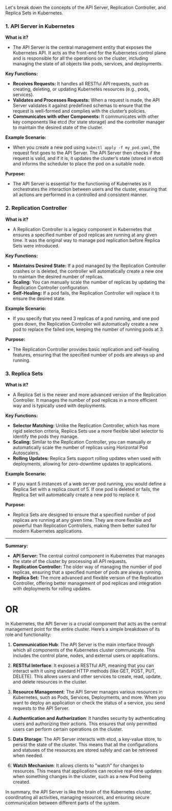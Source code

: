 Let's break down the concepts of the API Server, Replication Controller, and Replica Sets in Kubernetes.

### 1. **API Server in Kubernetes**

**What is it?**
- The API Server is the central management entity that exposes the Kubernetes API. It acts as the front-end for the Kubernetes control plane and is responsible for all the operations on the cluster, including managing the state of all objects like pods, services, and deployments.

**Key Functions:**
- **Receives Requests:** It handles all RESTful API requests, such as creating, deleting, or updating Kubernetes resources (e.g., pods, services).
- **Validates and Processes Requests:** When a request is made, the API Server validates it against predefined schemas to ensure that the request is well-formed and complies with the cluster’s policies.
- **Communicates with other Components:** It communicates with other key components like etcd (for state storage) and the controller manager to maintain the desired state of the cluster.

**Example Scenario:**
- When you create a new pod using `kubectl apply -f my_pod.yaml`, the request first goes to the API Server. The API Server then checks if the request is valid, and if it is, it updates the cluster’s state (stored in etcd) and informs the scheduler to place the pod on a suitable node.

**Purpose:**
- The API Server is essential for the functioning of Kubernetes as it orchestrates the interaction between users and the cluster, ensuring that all actions are performed in a controlled and consistent manner.

### 2. **Replication Controller**

**What is it?**
- A Replication Controller is a legacy component in Kubernetes that ensures a specified number of pod replicas are running at any given time. It was the original way to manage pod replication before Replica Sets were introduced.

**Key Functions:**
- **Maintains Desired State:** If a pod managed by the Replication Controller crashes or is deleted, the controller will automatically create a new one to maintain the desired number of replicas.
- **Scaling:** You can manually scale the number of replicas by updating the Replication Controller configuration.
- **Self-Healing:** If a pod fails, the Replication Controller will replace it to ensure the desired state.

**Example Scenario:**
- If you specify that you need 3 replicas of a pod running, and one pod goes down, the Replication Controller will automatically create a new pod to replace the failed one, keeping the number of running pods at 3.

**Purpose:**
- The Replication Controller provides basic replication and self-healing features, ensuring that the specified number of pods are always up and running.

### 3. **Replica Sets**

**What is it?**
- A Replica Set is the newer and more advanced version of the Replication Controller. It manages the number of pod replicas in a more efficient way and is typically used with deployments.

**Key Functions:**
- **Selector Matching:** Unlike the Replication Controller, which has more rigid selection criteria, Replica Sets use a more flexible label selector to identify the pods they manage.
- **Scaling:** Similar to the Replication Controller, you can manually or automatically scale the number of replicas using Horizontal Pod Autoscalers.
- **Rolling Updates:** Replica Sets support rolling updates when used with deployments, allowing for zero-downtime updates to applications.

**Example Scenario:**
- If you want 5 instances of a web server pod running, you would define a Replica Set with a replica count of 5. If one pod is deleted or fails, the Replica Set will automatically create a new pod to replace it.

**Purpose:**
- Replica Sets are designed to ensure that a specified number of pod replicas are running at any given time. They are more flexible and powerful than Replication Controllers, making them better suited for modern Kubernetes applications.

---

**Summary:**
- **API Server:** The central control component in Kubernetes that manages the state of the cluster by processing all API requests.
- **Replication Controller:** The older way of managing the number of pod replicas, ensuring that a specified number of pods are always running.
- **Replica Set:** The more advanced and flexible version of the Replication Controller, offering better management of pod replicas and integration with deployments for rolling updates.
  
# OR
In Kubernetes, the API Server is a crucial component that acts as the central management point for the entire cluster. Here’s a simple breakdown of its role and functionality:

1. **Communication Hub**: The API Server is the main interface through which all components of the Kubernetes cluster communicate. This includes the control plane, nodes, and external users or applications.

2. **RESTful Interface**: It exposes a RESTful API, meaning that you can interact with it using standard HTTP methods (like GET, POST, PUT, DELETE). This allows users and other services to create, read, update, and delete resources in the cluster.

3. **Resource Management**: The API Server manages various resources in Kubernetes, such as Pods, Services, Deployments, and more. When you want to deploy an application or check the status of a service, you send requests to the API Server.

4. **Authentication and Authorization**: It handles security by authenticating users and authorizing their actions. This ensures that only permitted users can perform certain operations on the cluster.

5. **Data Storage**: The API Server interacts with etcd, a key-value store, to persist the state of the cluster. This means that all the configurations and statuses of the resources are stored safely and can be retrieved when needed.

6. **Watch Mechanism**: It allows clients to "watch" for changes to resources. This means that applications can receive real-time updates when something changes in the cluster, such as a new Pod being created.

In summary, the API Server is like the brain of the Kubernetes cluster, coordinating all activities, managing resources, and ensuring secure communication between different parts of the system.
